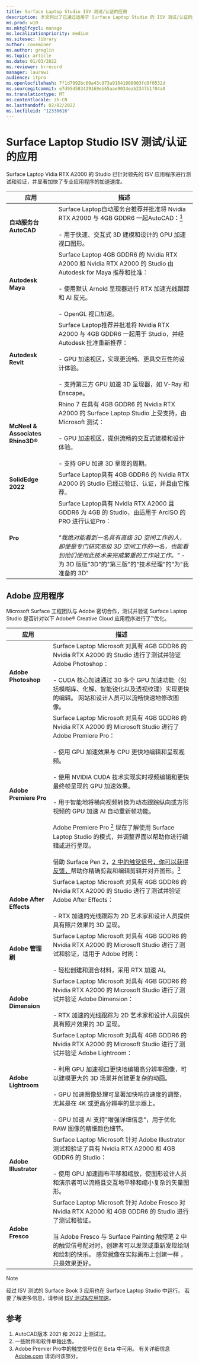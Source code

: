 ```yaml
---
title: Surface Laptop Studio ISV 测试/认证的应用
description: 本文列出了已通过适用于 Surface Laptop Studio 的 ISV 测试/认证的应用程序。
ms.prod: w10
ms.mktglfcycl: manage
ms.localizationpriority: medium
ms.sitesec: library
author: coveminer
ms.author: greglin
ms.topic: article
ms.date: 01/03/2022
ms.reviewer: brrecord
manager: laurawi
audience: itpro
ms.openlocfilehash: 7f1d7992bc60a43c973a91641008003fd9f0532d
ms.sourcegitcommit: e7d95d583429169eb65aae9034eab2347b1f04a0
ms.translationtype: MT
ms.contentlocale: zh-CN
ms.lasthandoff: 02/02/2022
ms.locfileid: "12338616"
---
```

# <a name="surface-laptop-studio-isv-testedcertified-apps"></a>Surface Laptop Studio ISV 测试/认证的应用

Surface Laptop Vidia RTX A2000 的 Studio 已针对领先的 ISV 应用程序进行测试和验证，并显著加快了专业应用程序的加速速度。

| 应用                                     | 描述                                                                                                                                                                                                                                                       |
| --------------------------------------- | ----------------------------------------------------------------------------------------------------------------------------------------------------------------------------------------------------------------------------------------------------------------- |
| **自动服务台AutoCAD**                    | Surface Laptop自动服务台推荐并批准将 Nvidia RTX A2000 与 4GB GDDR6 一起AutoCAD：[<sup>1</sup>](#references)<br><br>- 用于快速、交互式 3D 建模和设计的 GPU 加速视口图形。                                         |
| **Autodesk Maya**                       | Surface Laptop 4GB GDDR6 的 Nvidia RTX A2000 和 Nvidia RTX A2000 的 Studio 由 Autodesk for Maya 推荐和批准： <br><br>- 使用默认 Arnold 呈现器进行 RTX 加速光线跟踪和 AI 反光。<br><br>- OpenGL 视口加速。                      |
| **Autodesk Revit**                       | Surface Laptop推荐并批准将 Nvidia RTX A2000 与 4GB GDDR6 一起用于 Studio，并经 Autodesk 批准重新推荐： <br><br>- GPU 加速视区，实现更流畅、更具交互性的设计体验。<br><br>- 支持第三方 GPU 加速 3D 呈现器，如 V-Ray 和 Enscape。                      |
| **McNeel & Associates Rhino3D®** | Rhino 7 在具有 4GB GDDR6 的 Nvidia RTX A2000 的 Surface Laptop Studio 上受支持，由 Microsoft 测试：<br><br>- GPU 加速视区，提供流畅的交互式建模和设计体验。<br><br>- 支持 GPU 加速 3D 呈现的周期。 |
| **SolidEdge 2022**              | Surface Laptop具有 4GB GDDR6 的 Nvidia RTX A2000 的 Studio 已经过验证、认证，并且由它推荐。                                                                                                                                                   |
| **Pro**                     | Surface Laptop具有 Nvidia RTX A2000 且 GDDR6 为 4GB 的 Studio，由适用于 ArcISO 的 PRO 进行认证Pro：<br><br> *"我绝对能看到一名具有高级 3D 空间工作的人，即使是专门研究高级 3D 空间工作的一名，也能看到他们使用此技术来完成繁重的工作站工作。"* - 为 3D 版版"3D"的"第三版"的"技术经理"的"为"我准备的 3D"                                                                                                                                                     |

## <a name="adobe-applications"></a>Adobe 应用程序

Microsoft Surface 工程团队与 Adobe 密切合作，测试并验证 Surface Laptop Studio 是否针对以下 Adobe® Creative Cloud 应用程序进行了™优化。 

| 应用                         | 描述                                                                                                                                                                                                                                                                                                                                                                                                                                                                                                                                                                                                                                                                                                                                                                                                    |
| --------------------------- | -------------------------------------------------------------------------------------------------------------------------------------------------------------------------------------------------------------------------------------------------------------------------------------------------------------------------------------------------------------------------------------------------------------------------------------------------------------------------------------------------------------------------------------------------------------------------------------------------------------------------------------------------------------------------------------------------------------------------------------------------------------------------------------------------------------- |
| **Adobe Photoshop**         | Surface Laptop Microsoft 对具有 4GB GDDR6 的 Nvidia RTX A2000 的 Studio 进行了测试并验证 Adobe Photoshop：<br><br>- CUDA 核心加速通过 30 多个 GPU 加速功能（包括模糊库、化解、智能锐化以及透视纹理）实现更快的编辑。 网站和设计人员可以流畅快速地修改图像。                                                                                                                                                                                                                                                                                                                                                                                                                             |
| **Adobe Premiere Pro**      | Surface Laptop Microsoft 对具有 4GB GDDR6 的 Nvidia RTX A2000 的 Microsoft Studio 进行了 Adobe Premiere Pro：<br> <br>- 使用 GPU 加速效果与 CPU 更快地编辑和呈现视频。<br><br>- 使用 NVIDIA CUDA 技术实现实时视频编辑和更快最终帧呈现的 GPU 加速效果。<br><br>- 用于智能地将横向视频转换为动态跟踪纵向或方形视频的 GPU 加速 AI 自动重新帧功能。<br> <br>Adobe Premiere Pro [<sup>2</sup>](#references) 现在了解使用 Surface Laptop Studio 的模式，并调整界面以帮助你进行编辑或进行呈现。<br> <br>借助 Surface Pen 2，[2</sup> 中的触觉信号，你可以获得反馈，<sup>](#references)帮助你精确剪裁和编辑剪辑并对齐图形。[<sup>3</sup>](#references) |
| **Adobe After Effects**     | Surface Laptop Microsoft 对具有 4GB GDDR6 的 Nvidia RTX A2000 的 Studio 进行了测试并验证 Adobe After Effects：<br> <br>- RTX 加速的光线跟踪为 2D 艺术家和设计人员提供具有照片效果的 3D 呈现。                                                                                                                                                                                                                                                                                                                                                                                                                                                                                                                                                                      |
| **Adobe 管理刷** | Surface Laptop Microsoft 对具有 4GB GDDR6 的 Nvidia RTX A2000 的 Microsoft Studio 进行了测试和验证，适用于 Adobe 时刷：<br> <br>- 轻松创建和混合材料，采用 RTX 加速 AI。                                                                                                                                                                                                                                                                                                                                                                                                                                                                                                                                                                                            |
| **Adobe Dimension**         | Surface Laptop Microsoft 对具有 4GB GDDR6 的 Nvidia RTX A2000 的 Microsoft Studio 进行了测试并验证 Adobe Dimension： <br><br>- RTX 加速的光线跟踪为 2D 艺术家和设计人员提供具有照片效果的 3D 呈现。                                                                                                                                                                                                                                                                                                                                                                                                                                                                                                                                                                          |
| **Adobe Lightroom**         | Surface Laptop Microsoft 对具有 4GB GDDR6 的 Nvidia RTX A2000 的 Microsoft Studio 进行了测试并验证 Adobe Lightroom：<br> <br>- 利用 GPU 加速视口更快地编辑高分辨率图像，可以建模更大的 3D 场景并创建更复杂的动画。<br><br>- GPU 加速图像处理可显著加快响应速度的调整，尤其是在 4K 或更高分辨率的显示器上。<br><br>- GPU 加速 AI 支持"增强详细信息"，用于优化 RAW 图像的精细颜色细节。                                                                                                                                                                                                                                                                |
| **Adobe Illustrator**       | Surface Laptop Microsoft 针对 Adobe Illustrator 测试和验证了具有 Nvidia RTX A2000 和 4GB GDDR6 的 Studio：<br> <br>- 使用 GPU 加速画布平移和缩放，使图形设计人员和演示者可以流畅且交互地平移和缩小复杂的矢量图形。                                                                                                                                                                                                                                                                                                                                                                                                                                                                                       |
| **Adobe Fresco**            | Surface Laptop Microsoft 针对 Adobe Fresco 对 Nvidia RTX A2000 和 4GB GDDR6 的 Studio 进行了测试和验证。<br> <br>当 Adobe Fresco 与 Surface Painting 触控笔 2 中的触觉信号配对时，创建者可以发现或重新发现绘制和绘制的快乐。 感觉就像在实际画布上创建一样 ，只是效果更好。                                                                                                                                                                                                                                                                                                                                                                                                                                                                      |

> [!NOTE]
> 经过 ISV 测试的 Surface Book 3 应用也在 Surface Laptop Studio 中运行。 若要了解更多信息，请参阅 [ISV 测试&应用加速](surface-book-quadro.md#isv-testing--app-acceleration)。

## <a name="references"></a>参考

1. AutoCAD版本 2021 和 2022 上测试过。 
2. 一些附件和软件单独出售。
3. Adobe Premier Pro中的触觉信号仅在 Beta 中可用。 有关详细信息 [Adobe.com](https://www.adobe.com/products/premiere.html) 请访问该部分。
